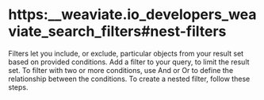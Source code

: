 # https:\_\_weaviate.io_developers_weaviate_search_filters#nest-filters

Filters let you include, or exclude, particular objects from your result set based on provided conditions. Add a filter to your query, to limit the result set. To filter with two or more conditions, use And or Or to define the relationship between the conditions. To create a nested filter, follow these steps.
